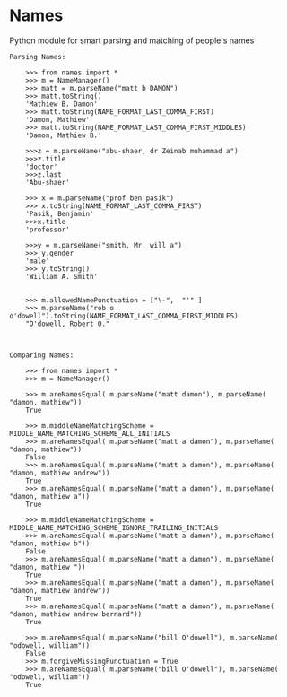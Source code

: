 Names
=====

Python module for smart parsing and matching of people's names

	Parsing Names:

		>>> from names import *
		>>> m = NameManager()
		>>> matt = m.parseName("matt b DAMON")
		>>> matt.toString()
		'Mathiew B. Damon'
		>>> matt.toString(NAME_FORMAT_LAST_COMMA_FIRST)
		'Damon, Mathiew'
		>>> matt.toString(NAME_FORMAT_LAST_COMMA_FIRST_MIDDLES)
		'Damon, Mathiew B.'

		>>>z = m.parseName("abu-shaer, dr Zeinab muhammad a")
		>>>z.title
		'doctor'
		>>>z.last
		'Abu-shaer'

		>>> x = m.parseName("prof ben pasik")
		>>> x.toString(NAME_FORMAT_LAST_COMMA_FIRST)
		'Pasik, Benjamin'
		>>>x.title
		'professor'

		>>>y = m.parseName("smith, Mr. will a")
		>>> y.gender
		'male'
		>>> y.toString()
		'William A. Smith'


		>>> m.allowedNamePunctuation = ["\-",  "'" ] 
		>>> m.parseName("rob o o'dowell").toString(NAME_FORMAT_LAST_COMMA_FIRST_MIDDLES)
		"O'dowell, Robert O."



	Comparing Names:

		>>> from names import *
		>>> m = NameManager()

		>>> m.areNamesEqual( m.parseName("matt damon"), m.parseName( "damon, mathiew"))
		True

		>>> m.middleNameMatchingScheme = MIDDLE_NAME_MATCHING_SCHEME_ALL_INITIALS
		>>> m.areNamesEqual( m.parseName("matt a damon"), m.parseName( "damon, mathiew"))
		False
		>>> m.areNamesEqual( m.parseName("matt a damon"), m.parseName( "damon, mathiew andrew"))
		True
		>>> m.areNamesEqual( m.parseName("matt a damon"), m.parseName( "damon, mathiew a"))
		True
		
		>>> m.middleNameMatchingScheme = MIDDLE_NAME_MATCHING_SCHEME_IGNORE_TRAILING_INITIALS
		>>> m.areNamesEqual( m.parseName("matt a damon"), m.parseName( "damon, mathiew b"))
		False
		>>> m.areNamesEqual( m.parseName("matt a damon"), m.parseName( "damon, mathiew "))
		True
		>>> m.areNamesEqual( m.parseName("matt a damon"), m.parseName( "damon, mathiew andrew"))
		True
		>>> m.areNamesEqual( m.parseName("matt a damon"), m.parseName( "damon, mathiew andrew bernard"))
		True
		
		>>> m.areNamesEqual( m.parseName("bill O'dowell"), m.parseName( "odowell, william"))
		False
		>>> m.forgiveMissingPunctuation = True
		>>> m.areNamesEqual( m.parseName("bill O'dowell"), m.parseName( "odowell, william"))
		True
